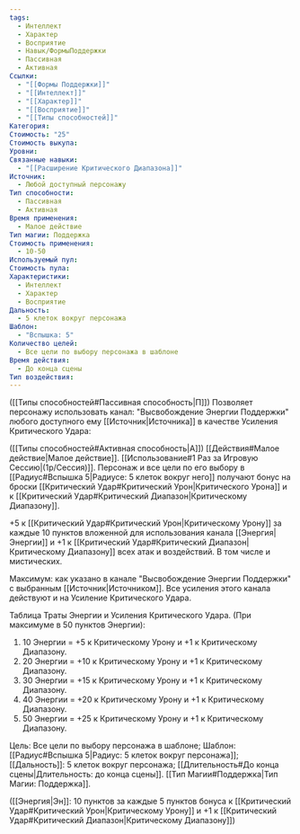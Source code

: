 ```yaml
---
tags:
  - Интеллект
  - Характер
  - Восприятие
  - Навык/ФормыПоддержки
  - Пассивная
  - Активная
Ссылки:
  - "[[Формы Поддержки]]"
  - "[[Интеллект]]"
  - "[[Характер]]"
  - "[[Восприятие]]"
  - "[[Типы способностей]]"
Категория: 
Стоимость: "25"
Стоимость выкупа: 
Уровни: 
Связанные навыки:
  - "[[Расширение Критического Диапазона]]"
Источник:
  - Любой доступный персонажу
Тип способности:
  - Пассивная
  - Активная
Время применения:
  - Малое действие
Тип магии: Поддержка
Стоимость применения:
  - 10-50
Используемый пул: 
Стоимость пула: 
Характеристики:
  - Интеллект
  - Характер
  - Восприятие
Дальность:
  - 5 клеток вокруг персонажа
Шаблон:
  - "Вспышка: 5"
Количество целей:
  - Все цели по выбору персонажа в шаблоне
Время действия:
  - До конца сцены
Тип воздействия:
---
```

([[Типы способностей#Пассивная способность|П]]) Позволяет персонажу использовать канал: "Высвобождение Энергии Поддержки" любого доступного ему [[Источник|Источника]] в качестве Усиления Критического Удара:

([[Типы способностей#Активная способность|А]]) [[Действия#Малое действие|Малое действие]]. [[Использование#1 Раз за Игровую Сессию|(1р/Сессия)]]. Персонаж и все цели по его выбору в [[Радиус#Вспышка 5|Радиусе: 5 клеток вокруг него]] получают бонус на броски [[Критический Удар#Критический Урон|Критического Урона]] и к [[Критический Удар#Критический Диапазон|Критическому Диапазону]].

+5 к [[Критический Удар#Критический Урон|Критическому Урону]] за каждые 10 пунктов вложенной для использования канала [[Энергия|Энергии]] и +1 к [[Критический Удар#Критический Диапазон|Критическому Диапазону]] всех атак и воздействий. В том числе и мистических. 
 
Максимум: как указано в канале "Высвобождение Энергии Поддержки" с выбранным [[Источник|Источником]]. Все усиления этого канала действуют и на Усиление Критического Удара.

Таблица Траты Энергии и Усиления Критического Удара.
(При максимуме в 50 пунктов Энергии):

1. 10 Энергии = +5 к Критическому Урону и +1 к Критическому Диапазону.
2. 20 Энергии = +10 к Критическому Урону и +1 к Критическому Диапазону.
3. 30 Энергии = +15 к Критическому Урону и +1 к Критическому Диапазону.
4. 40 Энергии = +20 к Критическому Урону и +1 к Критическому Диапазону.
5. 50 Энергии = +25 к Критическому Урону и +1 к Критическому Диапазону.

Цель: Все цели по выбору персонажа в шаблоне; Шаблон: [[Радиус#Вспышка 5|Радиус: 5 клеток вокруг персонажа]]; [[Дальность]]: 5 клеток вокруг персонажа; [[Длительность#До конца сцены|Длительность: до конца сцены]]. [[Тип Магии#Поддержка|Тип Магии: Поддержка]].

([[Энергия|Эн]]: 10 пунктов за каждые 5 пунктов бонуса к [[Критический Удар#Критический Урон|Критическому Урону]] и +1 к [[Критический Удар#Критический Диапазон|Критическому Диапазону]])